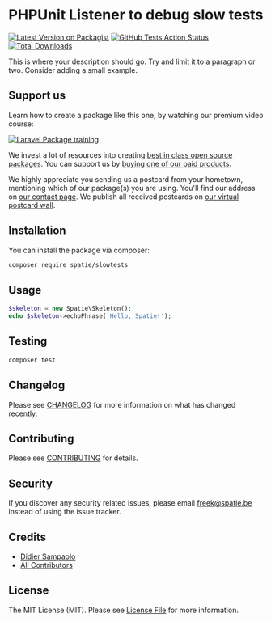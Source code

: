 # PHPUnit Listener to debug slow tests

[![Latest Version on Packagist](https://img.shields.io/packagist/v/spatie/slowtests.svg?style=flat-square)](https://packagist.org/packages/spatie/slowtests)
[![GitHub Tests Action Status](https://img.shields.io/github/workflow/status/spatie/slowtests/run-tests?label=tests)](https://github.com/spatie/slowtests/actions?query=workflow%3Arun-tests+branch%3Amaster)
[![Total Downloads](https://img.shields.io/packagist/dt/spatie/slowtests.svg?style=flat-square)](https://packagist.org/packages/spatie/slowtests)


This is where your description should go. Try and limit it to a paragraph or two. Consider adding a small example.

## Support us

Learn how to create a package like this one, by watching our premium video course:

[![Laravel Package training](https://spatie.be/github/package-training.jpg)](https://laravelpackage.training)

We invest a lot of resources into creating [best in class open source packages](https://spatie.be/open-source). You can support us by [buying one of our paid products](https://spatie.be/open-source/support-us).

We highly appreciate you sending us a postcard from your hometown, mentioning which of our package(s) you are using. You'll find our address on [our contact page](https://spatie.be/about-us). We publish all received postcards on [our virtual postcard wall](https://spatie.be/open-source/postcards).

## Installation

You can install the package via composer:

```bash
composer require spatie/slowtests
```

## Usage

``` php
$skeleton = new Spatie\Skeleton();
echo $skeleton->echoPhrase('Hello, Spatie!');
```

## Testing

``` bash
composer test
```

## Changelog

Please see [CHANGELOG](CHANGELOG.md) for more information on what has changed recently.

## Contributing

Please see [CONTRIBUTING](CONTRIBUTING.md) for details.

## Security

If you discover any security related issues, please email freek@spatie.be instead of using the issue tracker.

## Credits

- [Didier Sampaolo](https://github.com/dsampaolo)
- [All Contributors](../../contributors)

## License

The MIT License (MIT). Please see [License File](LICENSE.md) for more information.
